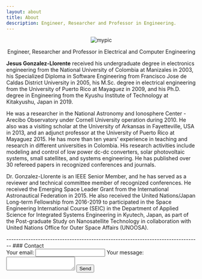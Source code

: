```yaml
---
layout: about
title: About
description: Engineer, Researcher and Professor in Engineering.
---
```

<div class="row">
<div class="image 4u 12u$(medium)" style="text-align:center">
<img src="jesus_david_gonzalez_profile.png" alt="mypic" style="display:inline">
<p>
Engineer, Researcher and Professor in Electrical and Computer Engineering
</p>
</div>
<div class="content 8u 12u$(medium)">
<p>
<b>Jesus Gonzalez-Llorente</b> received his undergraduate degree in electronics engineering from the National University of Colombia at Manizales in 2003, his Specialized Diploma in Software Engineering from Francisco Jose de Caldas District University in 2005, his M.Sc. degree in electrical engineering from the University of Puerto Rico at Mayaguez in 2009, and his Ph.D. degree in Engineering from the Kyushu Institute of Technology at Kitakyushu, Japan in 2019.
</p>
<p>
He was a researcher in the National Astronomy and Ionosphere Center - Arecibo Observatory under Cornell University operation during 2010. He also was a visiting scholar at the University of Arkansas in Fayetteville, USA in 2013, and an adjunct professor at the University of Puerto Rico at Mayaguez 2015. He has more than ten years' experience in teaching and research in different universities in Colombia. His research activities include modeling and control of low power dc-dc converters, solar photovoltaic systems, small satellites, and systems engineering. He has published over 30 refereed papers in recognized conferences and journals.
</p>
<p>
Dr. Gonzalez-Llorente is an IEEE Senior Member, and he has served as a reviewer and technical
 committee member of recognized conferences. He received the Emerging Space Leader Grant from the International Astronautical Federation in 2015. He also received the United Nations/Japan Long-term Fellowship from 2016-2019 to participated in the Space Engineering International Course (SEIC) in the Department of Applied Science for Integrated Systems Engineering in Kyutech, Japan, as part of the Post-graduate Study on Nanosatellite Technology in collaboration with United Nations Office for Outer Space Affairs (UNOOSA).
 </p>
 </div>
 </div>
--------------------------------------------------------------------------------
### Contact
<div>
<!-- modify this form HTML and place wherever you want your form -->
<form
  action="https://formspree.io/f/mqknbybe"
  method="POST">
  <label>
    Your email:
    <input type="email" name="email">
  </label>
  <label>
    Your message:
    <textarea name="message"></textarea>
  </label>
  <!-- your other form fields go here -->
  <button type="submit">Send</button>
</form>
</div>
